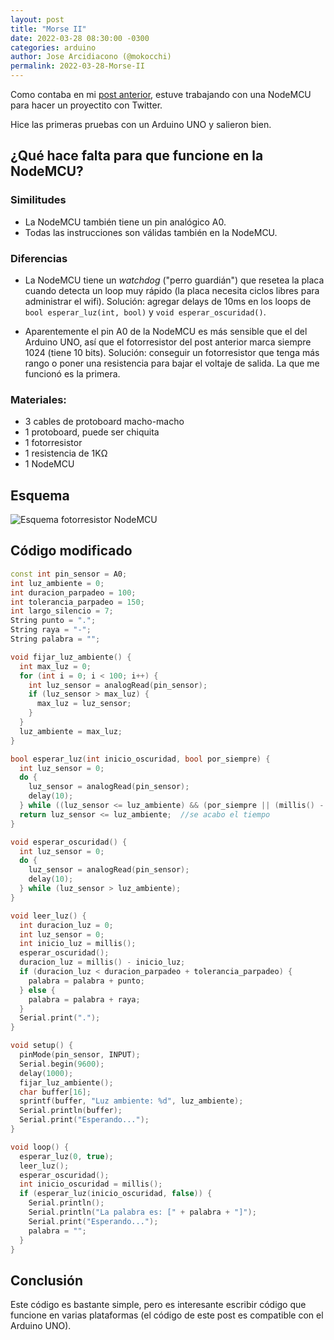 ```yaml
---
layout: post
title: "Morse II"
date: 2022-03-28 08:30:00 -0300
categories: arduino
author: Jose Arcidiacono (@mokocchi)
permalink: 2022-03-28-Morse-II
---
```


Como contaba en mi [post anterior](2022-03-28-Morse-I), estuve trabajando con una NodeMCU para hacer un proyectito
con Twitter.

Hice las primeras pruebas con un Arduino UNO y salieron bien. 

## ¿Qué hace falta para que funcione en la NodeMCU?

### Similitudes
- La NodeMCU también tiene un pin analógico A0.
- Todas las instrucciones son válidas también en la NodeMCU.

### Diferencias
- La NodeMCU tiene un _watchdog_ ("perro guardián") que resetea la placa cuando detecta un loop muy rápido (la placa necesita ciclos libres para administrar el wifi). Solución: agregar delays de 10ms en los loops de `bool esperar_luz(int, bool)` y `void esperar_oscuridad()`.

- Aparentemente el pin A0 de la NodeMCU es más sensible que el del Arduino UNO, así que el fotorresistor del post anterior marca siempre 1024 (tiene 10 bits). Solución: conseguir un fotorresistor que tenga más rango o poner una resistencia para bajar el voltaje de salida. La que me funcionó es la primera.

### Materiales:

- 3 cables de protoboard macho-macho
- 1 protoboard, puede ser chiquita
- 1 fotorresistor
- 1 resistencia de 1KΩ
- 1 NodeMCU

## Esquema
![Esquema fotorresistor NodeMCU](https://mokocchi.github.io/assets/images/2022-03-28-Morse-II-Photoresistor-nodeMCU.png)

## Código modificado
```cpp
const int pin_sensor = A0;
int luz_ambiente = 0;
int duracion_parpadeo = 100;
int tolerancia_parpadeo = 150;
int largo_silencio = 7;
String punto = ".";
String raya = "-";
String palabra = "";

void fijar_luz_ambiente() {
  int max_luz = 0;
  for (int i = 0; i < 100; i++) {
    int luz_sensor = analogRead(pin_sensor);
    if (luz_sensor > max_luz) {
      max_luz = luz_sensor;
    }
  }
  luz_ambiente = max_luz;
}

bool esperar_luz(int inicio_oscuridad, bool por_siempre) {
  int luz_sensor = 0;
  do {
    luz_sensor = analogRead(pin_sensor);    
    delay(10);
  } while ((luz_sensor <= luz_ambiente) && (por_siempre || (millis() - inicio_oscuridad < duracion_parpadeo * largo_silencio)));
  return luz_sensor <= luz_ambiente;  //se acabo el tiempo
}

void esperar_oscuridad() {
  int luz_sensor = 0;
  do {
    luz_sensor = analogRead(pin_sensor);
    delay(10);
  } while (luz_sensor > luz_ambiente);
}

void leer_luz() {
  int duracion_luz = 0;
  int luz_sensor = 0;
  int inicio_luz = millis();
  esperar_oscuridad();
  duracion_luz = millis() - inicio_luz;
  if (duracion_luz < duracion_parpadeo + tolerancia_parpadeo) {
    palabra = palabra + punto;
  } else {
    palabra = palabra + raya;
  }
  Serial.print(".");
}

void setup() {
  pinMode(pin_sensor, INPUT);
  Serial.begin(9600);
  delay(1000);
  fijar_luz_ambiente();
  char buffer[16];
  sprintf(buffer, "Luz ambiente: %d", luz_ambiente);
  Serial.println(buffer);
  Serial.print("Esperando...");
}

void loop() {
  esperar_luz(0, true);
  leer_luz();
  esperar_oscuridad();
  int inicio_oscuridad = millis();
  if (esperar_luz(inicio_oscuridad, false)) {
    Serial.println();
    Serial.println("La palabra es: [" + palabra + "]");
    Serial.print("Esperando...");
    palabra = "";
  }
}
```

## Conclusión
Este código es bastante simple, pero es interesante escribir código que funcione en varias plataformas (el código de este post es compatible con el Arduino UNO).